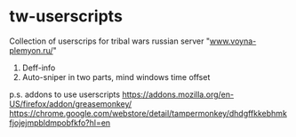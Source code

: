 # tw-userscripts
Collection of userscrips for tribal wars russian server "www.voyna-plemyon.ru/"

1. Deff-info
2. Auto-sniper in two parts, mind windows time offset

p.s. addons to use userscripts
https://addons.mozilla.org/en-US/firefox/addon/greasemonkey/
https://chrome.google.com/webstore/detail/tampermonkey/dhdgffkkebhmkfjojejmpbldmpobfkfo?hl=en
